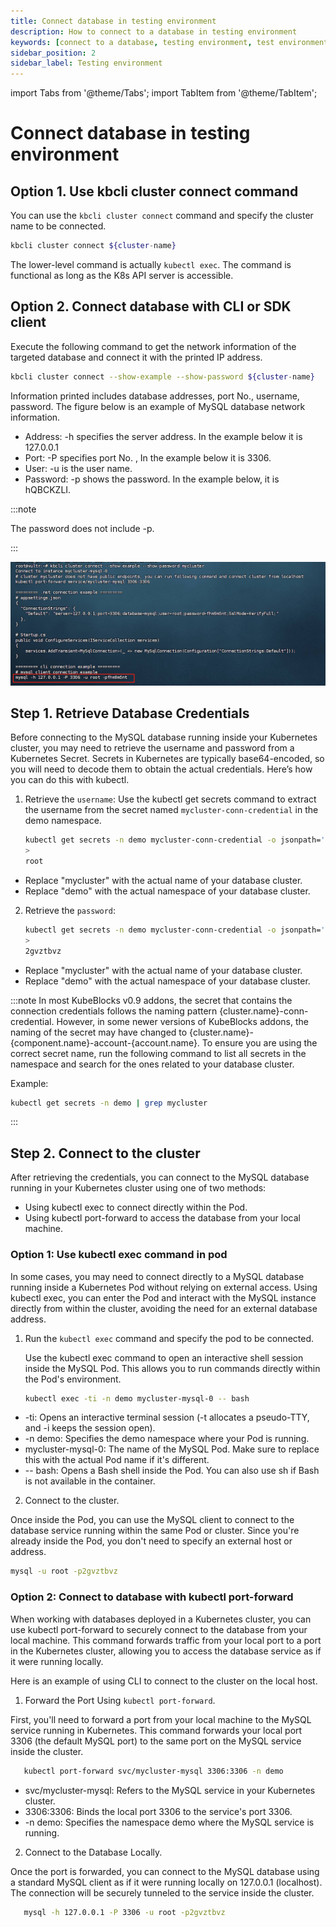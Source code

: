 ```yaml
---
title: Connect database in testing environment
description: How to connect to a database in testing environment
keywords: [connect to a database, testing environment, test environment]
sidebar_position: 2
sidebar_label: Testing environment
---
```


import Tabs from '@theme/Tabs';
import TabItem from '@theme/TabItem';

# Connect database in testing environment

<Tabs>
<TabItem value="kbcli" label="kbcli" default>

## Option 1. Use kbcli cluster connect command

You can use the `kbcli cluster connect` command and specify the cluster name to be connected.

```bash
kbcli cluster connect ${cluster-name}
```

The lower-level command is actually `kubectl exec`. The command is functional as long as the K8s API server is accessible.

## Option 2. Connect database with CLI or SDK client

Execute the following command to get the network information of the targeted database and connect it with the printed IP address.

```bash
kbcli cluster connect --show-example --show-password ${cluster-name}
```

Information printed includes database addresses, port No., username, password. The figure below is an example of MySQL database network information.

- Address: -h specifies the server address. In the example below it is 127.0.0.1
- Port: -P specifies port No. , In the example below it is 3306.
- User: -u is the user name.
- Password: -p shows the password. In the example below, it is hQBCKZLI.

:::note

The password does not include -p.

:::

![Example](./../../img/connect_database_with_CLI_or_SDK_client.png)

</TabItem>
<TabItem value="kubectl" label="kubectl">


## Step 1. Retrieve Database Credentials

Before connecting to the MySQL database running inside your Kubernetes cluster, you may need to retrieve the username and password from a Kubernetes Secret. Secrets in Kubernetes are typically base64-encoded, so you will need to decode them to obtain the actual credentials. Here’s how you can do this with kubectl.

1. Retrieve the `username`:
Use the kubectl get secrets command to extract the username from the secret named `mycluster-conn-credential` in the demo namespace.
   ```bash
   kubectl get secrets -n demo mycluster-conn-credential -o jsonpath='{.data.\username}' | base64 -d
   >
   root
    ```
- Replace "mycluster" with the actual name of your database cluster.
- Replace "demo" with the actual namespace of your database cluster.

2. Retrieve the `password`:
   ```bash
   kubectl get secrets -n demo mycluster-conn-credential -o jsonpath='{.data.\password}' | base64 -d
   >
   2gvztbvz
   ```
- Replace "mycluster" with the actual name of your database cluster.
- Replace "demo" with the actual namespace of your database cluster.

:::note
In most KubeBlocks v0.9 addons, the secret that contains the connection credentials follows the naming pattern {cluster.name}-conn-credential. However, in some newer versions of KubeBlocks addons, the naming of the secret may have changed to {cluster.name}-{component.name}-account-{account.name}. To ensure you are using the correct secret name, run the following command to list all secrets in the namespace and search for the ones related to your database cluster.

Example:
```bash
kubectl get secrets -n demo | grep mycluster
```
:::


## Step 2. Connect to the cluster 

After retrieving the credentials, you can connect to the MySQL database running in your Kubernetes cluster using one of two methods:
- Using kubectl exec to connect directly within the Pod.
- Using kubectl port-forward to access the database from your local machine.

### Option 1: Use kubectl exec command in pod

In some cases, you may need to connect directly to a MySQL database running inside a Kubernetes Pod without relying on external access. Using kubectl exec, you can enter the Pod and interact with the MySQL instance directly from within the cluster, avoiding the need for an external database address.

1. Run the `kubectl exec` command and specify the pod to be connected.

   Use the kubectl exec command to open an interactive shell session inside the MySQL Pod. This allows you to run commands directly within the Pod's environment.

   ```bash
   kubectl exec -ti -n demo mycluster-mysql-0 -- bash
   ```
- -ti: Opens an interactive terminal session (-t allocates a pseudo-TTY, and -i keeps the session open).
- -n demo: Specifies the demo namespace where your Pod is running.
- mycluster-mysql-0: The name of the MySQL Pod. Make sure to replace this with the actual Pod name if it's different.
- -- bash: Opens a Bash shell inside the Pod. You can also use sh if Bash is not available in the container.

2. Connect to the cluster.

Once inside the Pod, you can use the MySQL client to connect to the database service running within the same Pod or cluster. Since you're already inside the Pod, you don't need to specify an external host or address.

   ```bash
   mysql -u root -p2gvztbvz
   ```

### Option 2: Connect to database with kubectl port-forward

When working with databases deployed in a Kubernetes cluster, you can use kubectl port-forward to securely connect to the database from your local machine. This command forwards traffic from your local port to a port in the Kubernetes cluster, allowing you to access the database service as if it were running locally.

Here is an example of using CLI to connect to the cluster on the local host.

1. Forward the Port Using `kubectl port-forward`.

First, you'll need to forward a port from your local machine to the MySQL service running in Kubernetes. This command forwards your local port 3306 (the default MySQL port) to the same port on the MySQL service inside the cluster.

```bash
   kubectl port-forward svc/mycluster-mysql 3306:3306 -n demo
```
- svc/mycluster-mysql: Refers to the MySQL service in your Kubernetes cluster.
- 3306:3306: Binds the local port 3306 to the service's port 3306.
- -n demo: Specifies the namespace demo where the MySQL service is running.

2. Connect to the Database Locally.

Once the port is forwarded, you can connect to the MySQL database using a standard MySQL client as if it were running locally on 127.0.0.1 (localhost). The connection will be securely tunneled to the service inside the cluster.

```bash
   mysql -h 127.0.0.1 -P 3306 -u root -p2gvztbvz
```

</TabItem>
</Tabs>

